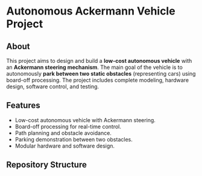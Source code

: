 # Autonomous Ackermann Vehicle Project

## About
This project aims to design and build a **low-cost autonomous vehicle** with an **Ackermann steering mechanism**. The main goal of the vehicle is to autonomously **park between two static obstacles** (representing cars) using board-off processing. The project includes complete modeling, hardware design, software control, and testing.

## Features
- Low-cost autonomous vehicle with Ackermann steering.
- Board-off processing for real-time control.
- Path planning and obstacle avoidance.
- Parking demonstration between two obstacles.
- Modular hardware and software design.

## Repository Structure
